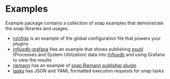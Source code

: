 <!--
http://www.apache.org/licenses/LICENSE-2.0.txt


Copyright 2015 Intel Corporation

Licensed under the Apache License, Version 2.0 (the "License");
you may not use this file except in compliance with the License.
You may obtain a copy of the License at

    http://www.apache.org/licenses/LICENSE-2.0

Unless required by applicable law or agreed to in writing, software
distributed under the License is distributed on an "AS IS" BASIS,
WITHOUT WARRANTIES OR CONDITIONS OF ANY KIND, either express or implied.
See the License for the specific language governing permissions and
limitations under the License.
-->

# Examples
Example package contains a collection of snap examples that demonstrate the snap libraries and usages.

* [configs](./configs) is an example of the global configuration file that powers your plugins
* [influxdb-grafana](./influxdb-grafana) Has an example that shows
  publishing [psutil](https://github.com/intelsdi-x/snap-plugin-collector-psutil) (Processes and System Utilization) data into [Influxdb](https://github.com/intelsdi-x/snap-plugin-publisher-influxdb) and using Grafana to view the results 
* [riemann](./riemann) has an example of [snap Riemann publisher plugin](https://github.com/intelsdi-x/snap-plugin-publisher-riemann) 
* [tasks](./tasks) has JSON and YAML formatted execution requests for snap tasks